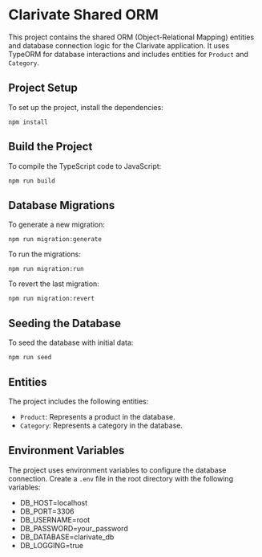 # Clarivate Shared ORM

This project contains the shared ORM (Object-Relational Mapping) entities and database connection logic for the Clarivate application. It uses TypeORM for database interactions and includes entities for `Product` and `Category`.

## Project Setup

To set up the project, install the dependencies:

`npm install`

## Build the Project

To compile the TypeScript code to JavaScript:

`npm run build`

## Database Migrations

To generate a new migration:

`npm run migration:generate`

To run the migrations:

`npm run migration:run`

To revert the last migration:

`npm run migration:revert`

## Seeding the Database

To seed the database with initial data:

`npm run seed`

## Entities

The project includes the following entities:

- `Product`: Represents a product in the database.
- `Category`: Represents a category in the database.

## Environment Variables

The project uses environment variables to configure the database connection. Create a `.env` file in the root directory with the following variables:

- DB_HOST=localhost 
- DB_PORT=3306 
- DB_USERNAME=root 
- DB_PASSWORD=your_password 
- DB_DATABASE=clarivate_db 
- DB_LOGGING=true